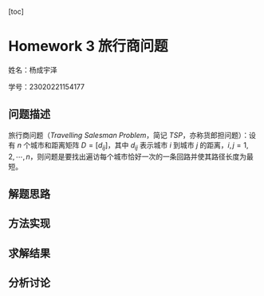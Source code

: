 [toc]

# Homework 3 旅行商问题

姓名：杨成宇泽

学号：23020221154177

## 问题描述

旅行商问题（$Travelling \ Salesman \ Problem$，简记 $TSP$，亦称货郎担问题）：设有 $n$ 个城市和距离矩阵 $D = [d_{ij}]$，其中 $d_{ij}$ 表示城市 $i$ 到城市 $j$ 的距离，$i,j = 1,2,\cdots,n$，则问题是要找出遍访每个城市恰好一次的一条回路并使其路径长度为最短。

## 解题思路

## 方法实现

 ## 求解结果

## 分析讨论